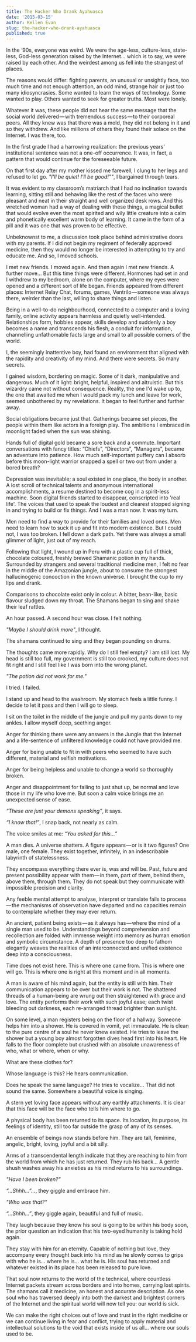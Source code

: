 ```yaml
---
title: The Hacker Who Drank Ayahuasca
date: '2015-03-15'
author: Kellen Evan
slug: the-hacker-who-drank-ayahuasca
published: true
---
```


In the ‘90s, everyone was weird. We were the age-less, culture-less, state-less, God-less generation raised by the Internet… which is to say, we were raised by each other. And the weirdest among us fell into the strangest of places.   

The reasons would differ: fighting parents, an unusual or unsightly face, too much time and not enough attention, an odd mind, strange hair or just too many idiosyncrasies. Some wanted to learn the ways of technology. Some wanted to play. Others wanted to seek for greater truths. Most were lonely.

Whatever it was, these people did not hear the same message that the social world delivered — with tremendous success — to their corporeal peers. All they knew was that there was a mold, they did not belong in it and so they withdrew. And like millions of others they found their solace on the Internet. I was there, too.

In the first grade I had a harrowing realization: the previous years' institutional sentence was not a one-off occurrence. It was, in fact, a pattern that would continue for the foreseeable future.

On that first day after my mother kissed me farewell, I clung to her legs and refused to let go. *"I'll be quiet! I'll be good!""*, I bargained through tears.

It was evident to my classroom’s matriarch that I had no inclination towards learning, sitting still and behaving like the rest of the faces who were pleasant and neat in their straight and well organized desk rows. And this wretched woman had a way of dealing with these things, a magical bullet that would evolve even the most spirited and wily little creature into a calm and phonetically excellent warm body of learning. It came in the form of a pill and it was one that was proven to be effective.

Unbeknownst to me, a discussion took place behind administrative doors with my parents. If I did not begin my regiment of federally approved medicine, then they would no longer be interested in attempting to try and educate me. And so, I moved schools.

I met new friends. I moved again. And then again I met new friends. A further move... But this time things were different. Hormones had set in and I withdrew to my bedroom, alone on the computer, where my eyes were opened and a different sort of life began. Friends appeared from different places: Internet Relay Chat, forums, games, Ventrilo — someone was always there, weirder than the last, willing to share things and listen.

Being in a well-to-do neighbourhood, connected to a computer and a loving family, online activity appears harmless and quietly well-intended. Relationships form, hobbies appear, skills develop and suddenly a boy becomes a name and transcends his flesh; a conduit for information, channelling unfathomable facts large and small to all possible corners of the world.

I, the seemingly inattentive boy, had found an environment that aligned with the rapidity and creativity of my mind. And there were secrets. So many secrets.

I gained wisdom, bordering on magic. Some of it dark, manipulative and dangerous. Much of it light: bright, helpful, inspired and altruistic. But this wizardry came not without consequence. Reality, the one I'd wake up to, the one that awaited me when I would pack my lunch and leave for work, seemed unbothered by my revelations. It began to feel further and further away.

Social obligations became just that. Gatherings became set pieces, the people within them like actors in a foreign play. The ambitions I embraced in moonlight faded when the sun was shining.

Hands full of digital gold became a sore back and a commute. Important conversations with fancy titles: “Chiefs”, “Directors”, “Managers”, became an adventure into patience. How much self-important puffery can I absorb before this moon-light warrior snapped a spell or two out from under a bored breath?

Depression was inevitable; a soul existed in one place, the body in another. A lost scroll of technical talents and anonymous international accomplishments, a resume destined to become cog in a spirit-less machine. Soon digital friends started to disappear, conscripted into 'real life'. The voices that used to speak the loudest and clearest stopped signing in and trying to build or fix things. And I was a man now. It was my turn.

 Men need to find a way to provide for their families and loved ones. Men need to learn how to suck it up and fit into modern existence. But I could not, I was too broken. I fell down a dark path. Yet there was always a small glimmer of light, just out of my reach.

Following that light, I wound up in Peru with a plastic cup full of thick, chocolate coloured, freshly brewed Shamanic potion in my hands. Surrounded by strangers and several traditional medicine men, I felt no fear in the middle of the Amazonian jungle, about to consume the strongest hallucinogenic concoction in the known universe. I brought the cup to my lips and drank.

Comparisons to chocolate exist only in colour. A bitter, bean-like, basic flavour sludged down my throat. The Shamans began to sing and shake their leaf rattles.

An hour passed. A second hour was close. I felt nothing.

_"Maybe I should drink more"_, I thought.

The shamans continued to sing and they began pounding on drums.

The thoughts came more rapidly. Why do I still feel empty? I am still lost. My head is still too full, my government is still too crooked, my culture does not fit right and I still feel like I was born into the wrong planet.

_"The potion did not work for me."_

I tried. I failed.

I stand up and head to the washroom. My stomach feels a little funny. I decide to let it pass and then I will go to sleep.

I sit on the toilet in the middle of the jungle and pull my pants down to my ankles. I allow myself deep, seething anger.

Anger for thinking there were any answers in the Jungle that the Internet and a life-sentence of unfiltered knowledge could not have provided me.

Anger for being unable to fit in with peers who seemed to have such different, material and selfish motivations.

Anger for being helpless and unable to change a world so thoroughly broken.

Anger and disappointment for failing to just shut up, be normal and love those in my life who love me. But soon a calm voice brings me an unexpected sense of ease.

_“These are just your demons speaking”_, it says.

_“I know that!”_, I snap back, not nearly as calm.

The voice smiles at me: _“You asked for this…”_

A man dies. A universe shatters. A figure appears — or is it two figures? One male, one female. They exist together, infinitely, in an indescribable labyrinth of statelessness.

They encompass everything there ever is, was and will be. Past, future and present possibility appear with them — in them, part of them, behind them, above them, through them. They do not speak but they communicate with impossible precision and clarity.

Any feeble mental attempt to analyse, interpret or translate fails to process — the mechanisms of observation have departed and no capacities remain to contemplate whether they may ever return.

An ancient, patient being exists — as it always has — where the mind of a single man used to be. Understandings beyond comprehension and recollection are folded with immense weight into memory as human emotion and symbolic circumstance. A depth of presence too deep to fathom elegantly weaves the realities of an interconnected and unified existence deep into a consciousness.

Time does not exist here. This is where one came from. This is where one will go. This is where one is right at this moment and in all moments.

A man is aware of his mind again, but the entity is still with him. Their communication appears to be over but their work is not. The shattered threads of a human-being are wrung out then straightened with grace and love. The entity performs their work with such joyful ease; each twist bleeding out darkness, each re-arranged thread brighter than sunlight.

On some level, a man registers being on the floor of a hallway. Someone helps him into a shower. He is covered in vomit, yet immaculate. He is clean to the pure centre of a soul he never knew existed. He tries to leave the shower but a young boy almost forgotten dives head first into his heart. He falls to the floor complete but crushed with an absolute unawareness of who, what or where, when or why.

What are these clothes for?

Whose language is this? He hears communication.

Does he speak the same language? He tries to vocalize… That did not sound the same. Somewhere a beautiful voice is singing.

A stern yet loving face appears without any earthly attachments. It is clear that this face will be the face who tells him where to go.

A physical body has been returned to its space. Its location, its purpose, its feelings of identity, still too far outside the grasp of any of its senses.

An ensemble of beings now stands before him. They are tall, feminine, angelic, bright, loving, joyful and a bit silly.

Arms of a transcendental length indicate that they are reaching to him from the world from which he has just returned. They rub his back… A gentle shush washes away his anxieties as his mind returns to his surroundings.

_"Have I been broken?"_

_“…Shhh…”…_, they giggle and embrace him.

_"Who was that?"_

_“…Shhh…”_, they giggle again, beautiful and full of music.

They laugh because they know his soul is going to be within his body soon, the prior question an indication that his two-eyed humanity is taking hold again.

They stay with him for an eternity. Capable of nothing but love, they accompany every thought back into his mind as he slowly comes to grips with who he is… where he is… what he is. His soul has returned and whatever existed in its place has been released to pure love.

That soul now returns to the world of the technical, where countless Internet packets stream across borders and into homes, carrying lost spirits. The shamans call it medicine, an honest and accurate description. As one soul who has traversed deeply into both the darkest and brightest corners of the Internet and the spiritual world will now tell you: our world is sick.

We can make the right choices out of love and trust in the right medicine or we can continue living in fear and conflict, trying to apply material and intellectual solutions to the void that exists inside of us all… where our souls used to be.
